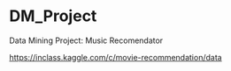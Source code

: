 # DM_Project
Data Mining Project: Music Recomendator

https://inclass.kaggle.com/c/movie-recommendation/data
